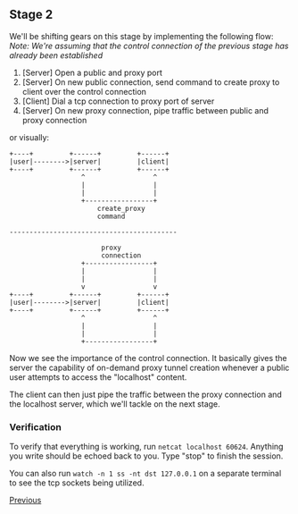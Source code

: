 ## Stage 2

We'll be shifting gears on this stage by implementing the following flow:
_Note: We're assuming that the control connection of the previous stage has already been established_

1) [Server] Open a public and proxy port
2) [Server] On new public connection, send command to create proxy to client over the control connection
3) [Client] Dial a tcp connection to proxy port of server
4) [Server] On new proxy connection, pipe traffic between public and proxy connection

or visually:

```
+----+         +------+         +------+
|user|-------->|server|         |client|
+----+         +------+         +------+
                  ^                 ^
                  |                 |
                  |                 |
                  +-----------------+
                      create_proxy
                      command

------------------------------------------

                       proxy
                       connection
                  +-----------------+
                  |                 |
                  |                 |
                  v                 v
+----+         +------+         +------+
|user|-------->|server|         |client|
+----+         +------+         +------+
                  ^                 ^
                  |                 |
                  |                 |
                  +-----------------+
```

Now we see the importance of the control connection. It basically gives the server the capability of on-demand proxy tunnel creation whenever a public user attempts to access the "localhost" content.

The client can then just pipe the traffic between the proxy connection and the localhost server, which we'll tackle on the next stage.

### Verification

To verify that everything is working, run `netcat localhost 60624`. Anything you write should be echoed back to you. Type "stop" to finish the session.

You can also run `watch -n 1 ss -nt dst 127.0.0.1` on a separate terminal to see the tcp sockets being utilized.

[Previous](../stage_1/README.md)
